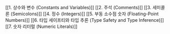 [[1. 상수와 변수 (Constants and Variables)]]
[[2. 주석 (Comments)]]
[[3. 세미콜론 (Semicolons)]]
[[4. 정수 (Integers)]]
[[5. 부동 소수점 숫자 (Floating-Point Numbers)]]
[[6. 타입 세이프티와 타입 추론 (Type Safety and Type Inference)]]
[[7. 숫자 리터럴 (Numeric Literals)]]

